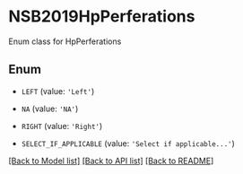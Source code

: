 # NSB2019HpPerferations

Enum class for HpPerferations

## Enum

* `LEFT` (value: `'Left'`)

* `NA` (value: `'NA'`)

* `RIGHT` (value: `'Right'`)

* `SELECT_IF_APPLICABLE` (value: `'Select if applicable...'`)

[[Back to Model list]](../README.md#documentation-for-models) [[Back to API list]](../README.md#documentation-for-api-endpoints) [[Back to README]](../README.md)


